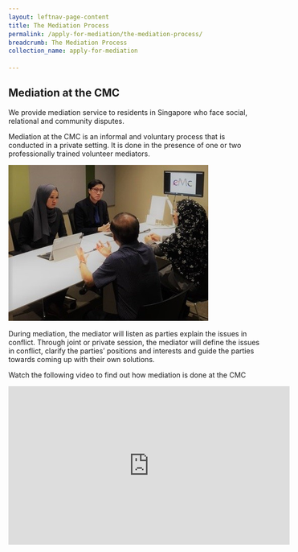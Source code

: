 ```yaml
---
layout: leftnav-page-content
title: The Mediation Process
permalink: /apply-for-mediation/the-mediation-process/
breadcrumb: The Mediation Process
collection_name: apply-for-mediation

---
```


Mediation at the CMC
---

We provide mediation service to residents in Singapore who face social, relational and community disputes.
 
Mediation at the CMC is an informal and voluntary process that is conducted in a private setting. It is done in the presence of one or two professionally trained volunteer mediators. 

<div class="image"><img src="/images/1540190834687.jpg/"></div>

During mediation, the mediator will listen as parties explain the issues in conflict. Through joint or private session, the mediator will define the issues in conflict, clarify the parties’ positions and interests and guide the parties towards coming up with their own solutions.

Watch the following video to find out how mediation is done at the CMC

<div class="bp-youtube"><iframe width="560" height="315" src="https://www.youtube.com/embed/CyAB7MCpQJo" frameborder="0" allow="accelerometer; autoplay; encrypted-media; gyroscope; picture-in-picture" allowfullscreen></iframe></div>
